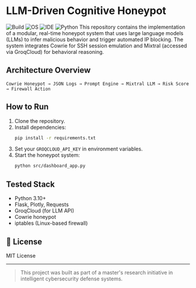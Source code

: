 # LLM-Driven Cognitive Honeypot
![Build](https://github.com/<username>/<repo>/actions/workflows/python-app.yml/badge.svg)
![OS](https://img.shields.io/badge/OS-Linux-green)
![IDE](https://img.shields.io/badge/IDE-VS%20Code-blue)
![Python](https://img.shields.io/badge/Python-3.10-yellow)
This repository contains the implementation of a modular, real-time honeypot system that uses large language models (LLMs) to infer malicious behavior and trigger automated IP blocking. The system integrates Cowrie for SSH session emulation and Mixtral (accessed via GroqCloud) for behavioral reasoning.

##  Architecture Overview

```
Cowrie Honeypot → JSON Logs → Prompt Engine → Mixtral LLM → Risk Score → Firewall Action
```

##  How to Run

1. Clone the repository.
2. Install dependencies:
   ```bash
   pip install -r requirements.txt
   ```
3. Set your `GROQCLOUD_API_KEY` in environment variables.
4. Start the honeypot system:
   ```bash
   python src/dashboard_app.py
   ```

## Tested Stack

- Python 3.10+
- Flask, Plotly, Requests
- GroqCloud (for LLM API)
- Cowrie honeypot
- iptables (Linux-based firewall)


## 📄 License

MIT License

---

> This project was built as part of a master's research initiative in intelligent cybersecurity defense systems.

